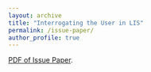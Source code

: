 ```yaml
---
layout: archive
title: "Interrogating the User in LIS"
permalink: /issue-paper/
author_profile: true
---
```


[PDF of Issue Paper](/files/IssuePaper.pdf).

